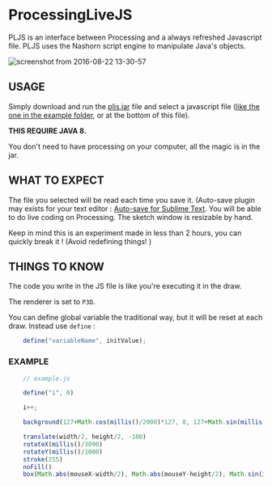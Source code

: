 # ProcessingLiveJS

PLJS is an interface between Processing and a always refreshed Javascript file. PLJS uses the Nashorn script engine to manipulate Java's objects.

![screenshot from 2016-08-22 13-30-57](https://cloud.githubusercontent.com/assets/321345/17853432/b05113ba-686c-11e6-92d0-bea08a830032.png)


## USAGE

Simply download and run the [pljs.jar](https://github.com/procsynth/ProcessingLiveJS/raw/master/dist/pljs.jar) file and select a javascript file ([like the one in the example folder](https://raw.githubusercontent.com/procsynth/ProcessingLiveJS/master/examples/example.js), or at the bottom of this file).

__THIS REQUIRE JAVA 8.__

You don't need to have processing on your computer, all the magic is in the jar.

## WHAT TO EXPECT

The file you selected will be read each time you save it. (Auto-save plugin may exists for your text editor : [Auto-save for Sublime Text](https://packagecontrol.io/packages/auto-save).
You will be able to do live coding on Processing.
The sketch window is resizable by hand.

Keep in mind this is an experiment made in less than 2 hours, you can quickly break it ! (Avoid redefining things! )

## THINGS TO KNOW

The code you write in the JS file is like you're executing it in the draw.

The renderer is set to `P3D`.

You can define global variable the traditional way, but it will be reset at each draw. Instead use `define` :

```javascript
	define("variableName", initValue); 
```



### EXAMPLE

```javascript
	// example.js

	define("i", 0)

	i++;

	background(127+Math.cos(millis()/2000)*127, 0, 127+Math.sin(millis()/2000)*127)

	translate(width/2, height/2, -100)
	rotateX(millis()/3090)
	rotateY(millis()/1000)
	stroke(255)
	noFill()
	box(Math.abs(mouseX-width/2), Math.abs(mouseY-height/2), Math.sin(i/20)*300)
```
